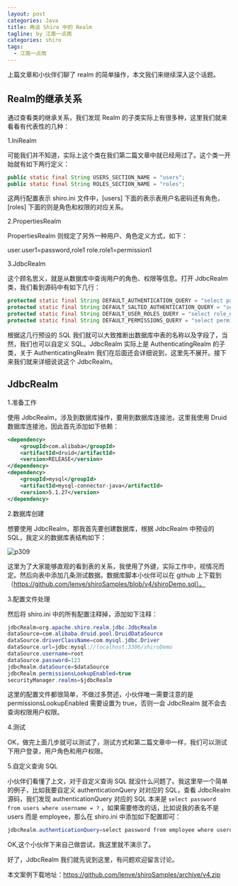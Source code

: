 ```yaml
---
layout: post
categories: Java
title: 再谈 Shiro 中的 Realm
tagline: by 江南一点雨
categories: shiro
tags: 
  - 江南一点雨
---
```


上篇文章和小伙伴们聊了 realm 的简单操作，本文我们来继续深入这个话题。  

<!--more-->

## Realm的继承关系

通过查看类的继承关系，我们发现 Realm 的子类实际上有很多种，这里我们就来看看有代表性的几种：  

1.IniRealm   

可能我们并不知道，实际上这个类在我们第二篇文章中就已经用过了。这个类一开始就有如下两行定义：  

```java
public static final String USERS_SECTION_NAME = "users";
public static final String ROLES_SECTION_NAME = "roles";
```

这两行配置表示 shiro.ini 文件中，[users] 下面的表示表用户名密码还有角色，[roles] 下面的则是角色和权限的对应关系。  

2.PropertiesRealm  

PropertiesRealm 则规定了另外一种用户、角色定义方式，如下：  

user.user1=password,role1
role.role1=permission1  

3.JdbcRealm  

这个顾名思义，就是从数据库中查询用户的角色、权限等信息。打开 JdbcRealm 类，我们看到源码中有如下几行：  

```java
protected static final String DEFAULT_AUTHENTICATION_QUERY = "select password from users where username = ?";
protected static final String DEFAULT_SALTED_AUTHENTICATION_QUERY = "select password, password_salt from users where username = ?";
protected static final String DEFAULT_USER_ROLES_QUERY = "select role_name from user_roles where username = ?";
protected static final String DEFAULT_PERMISSIONS_QUERY = "select permission from roles_permissions where role_name = ?";
```

根据这几行预设的 SQL 我们就可以大致推断出数据库中表的名称以及字段了，当然，我们也可以自定义 SQL。JdbcRealm 实际上是 AuthenticatingRealm 的子类，关于 AuthenticatingRealm 我们在后面还会详细说到，这里先不展开。接下来我们就来详细说说这个 JdbcRealm。  

## JdbcRealm

1.准备工作  

使用 JdbcRealm，涉及到数据库操作，要用到数据库连接池，这里我使用 Druid 数据库连接池，因此首先添加如下依赖：  

```xml
<dependency>
    <groupId>com.alibaba</groupId>
    <artifactId>druid</artifactId>
    <version>RELEASE</version>
</dependency>
<dependency>
    <groupId>mysql</groupId>
    <artifactId>mysql-connector-java</artifactId>
    <version>5.1.27</version>
</dependency>
```

2.数据库创建  

想要使用 JdbcRealm，那我首先要创建数据库，根据 JdbcRealm 中预设的 SQL，我定义的数据库表结构如下：  

![p309](http://www.justdojava.com/assets/images/2019/java/image_javaboy/shiro/4-1.jpg)  

这里为了大家能够直观的看到表的关系，我使用了外键，实际工作中，视情况而定。然后向表中添加几条测试数据。数据库脚本小伙伴可以在 github 上下载到（https://github.com/lenve/shiroSamples/blob/v4/shiroDemo.sql）。  

3.配置文件处理  

然后将 shiro.ini 中的所有配置注释掉，添加如下注释：  

```java
jdbcRealm=org.apache.shiro.realm.jdbc.JdbcRealm
dataSource=com.alibaba.druid.pool.DruidDataSource
dataSource.driverClassName=com.mysql.jdbc.Driver
dataSource.url=jdbc:mysql://localhost:3306/shiroDemo
dataSource.username=root
dataSource.password=123
jdbcRealm.dataSource=$dataSource
jdbcRealm.permissionsLookupEnabled=true
securityManager.realms=$jdbcRealm
```

这里的配置文件都很简单，不做过多赘述，小伙伴唯一需要注意的是 permissionsLookupEnabled 需要设置为 true，否则一会 JdbcRealm 就不会去查询权限用户权限。  

4.测试  

OK，做完上面几步就可以测试了，测试方式和第二篇文章中一样，我们可以测试下用户登录，用户角色和用户权限。  

5.自定义查询 SQL

小伙伴们看懂了上文，对于自定义查询 SQL 就没什么问题了。我这里举一个简单的例子，比如我要自定义 authenticationQuery 对对应的 SQL，查看 JdbcRealm 源码，我们发现 authenticationQuery 对应的 SQL 本来是 `select password from users where username = ?` ，如果需要修改的话，比如说我的表名不是 users 而是 employee，那么在 shiro.ini 中添加如下配置即可：  

```java
jdbcRealm.authenticationQuery=select password from employee where username = ?
```

OK,这个小伙伴下来自己做尝试，我这里就不演示了。  

好了，JdbcRealm 我们就先说到这里，有问题欢迎留言讨论。  

本文案例下载地址：https://github.com/lenve/shiroSamples/archive/v4.zip  